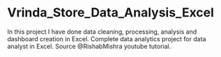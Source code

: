 # Vrinda_Store_Data_Analysis_Excel
 In this project I have done data cleaning, processing, analysis and dashboard creation in Excel. Complete data analytics project for data analyst in Excel. Source @RishabMishra youtube tutorial.

